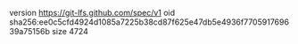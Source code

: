 version https://git-lfs.github.com/spec/v1
oid sha256:ee0c5cfd4924d1085a7225b38cd87f625e47db5e4936f770591769639a75156b
size 4724
